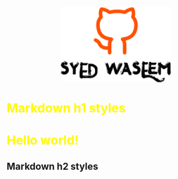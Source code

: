 <style> 
    h1 {
  color: red;
  animation: myanimation 2s infinite;
}

@keyframes myanimation {
  from {
    color: red;
  }
  to {
    color: yellow;
  }
}</style>

<div align="center">
<img  src="Images\github_logo_black.png" width="250" >  &nbsp; 
</div>

<h1 class="green" >
    Markdown h1 styles
</h1>

<h1>Hello world!</h1>

<h2 class="green" >
    Markdown h2 styles
</h2>
